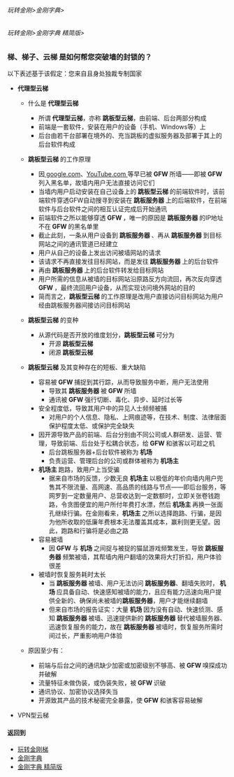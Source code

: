 ###### 玩转金刚>金刚字典>
###### 玩转金刚>金刚字典 精简版>
###  梯、梯子、云梯 是如何帮您突破墙的封锁的？
以下表述基于该假定：您来自且身处独裁专制国家<br>

- <strong>代理型云梯</strong>
  - 什么是<strong> 代理型云梯</strong>
    - 所谓<strong> 代理型云梯</strong>，亦称<strong> 跳板型云梯</strong>，由前端、后台两部分构成
    - 前端是一套软件，安装在用户的设备（手机、Windows等）上
    - 后台由若干台部署在境外的、充当跳板的虚拟服务器及部署于其上的后台软件构成
  - <strong>跳板型云梯 </strong>的工作原理
    - 因[ google.com](https://www.google.com/)、[YouTube.com ](https://m.youtube.com/)等早已被<strong> GFW </strong>所墙——即被<strong> GFW </strong>列入黑名单，故墙内用户无法直接访问它们
    - 当墙内用户启动安装在自己设备上的<strong> 跳板型云梯 </strong>的前端软件时，该前端软件穿透GFW自动搜寻到安装在<strong> 跳板服务器 </strong>上的后端软件，在前端软件与后台软件之间的相互认证完成后开始通讯
    - 前端软件之所以能够穿透<strong> GFW </strong> ，唯一的原因是<strong> 跳板服务器 </strong>的IP地址不在<strong> GFW </strong>的黑名单里
    - 截止此刻，一条从用户设备到<strong> 跳板服务器 </strong>、再从<strong> 跳板服务器 </strong>到目标网站之间的通讯管道已经建立
    - 用户从自己的设备上发出访问被墙网站的请求
    - 该请求不再直接发往目标网站，而是发往<strong> 跳板服务器 </strong>上的后台软件
    - 再由<strong> 跳板服务器 </strong>上的后台软件转发给目标网站
    - 用户所需的信息从被墙的目标网站沿原路反方向流回，再次反向穿透<strong> GFW </strong>，最终流回用户设备，从而实现访问境外网站的目的
    - 简而言之，<strong>跳板型云梯 </strong>的工作原理是改用户直接访问目标网站为用户经由跳板服务器间接访问目标网站
  - <strong>跳板型云梯 </strong>的变种
    - 从源代码是否开放的维度划分，<strong>跳板型云梯 </strong>可分为
      - 开源<strong> 跳板型云梯 </strong>
      - 闭源<strong> 跳板型云梯 </strong>
  - <strong>跳板型云梯 </strong>及其变种存在的短板、重大缺陷
      - 容易被<strong> GFW </strong>捕捉到其行踪，从而导致服务中断，用户无法使用
        - 导致其<strong> 跳板服务器 </strong>被<strong> GFW </strong>所墙
        - 通讯被<strong> GFW </strong>强行切断、毒化、异步、延时过长等
      - 安全程度低，导致其用户中的异见人士频频被捕
        - 对用户的个人信息、隐私、上网痕迹等，在技术、制度、法律层面保护程度太低、或保护完全缺失
      - 因开源导致产品的前端、后台分别由不同公司或人群研发、运营、管理，导致前端、后台处于松耦合状态，给<strong> GFW </strong>和骇客以可趁之机
         - 后台跳板服务器+后台软件被称为<strong> 机场</strong>
         - 负责运营、管理后台的公司或群体被称为<strong> 机场主</strong>
      - <strong>机场主 </strong>跑路，致用户上当受骗
        - 据来自市场的反馈，少数无良<strong> 机场主 </strong>以极低的年价向墙内用户兜售其不限流量、高网速、高品质的线路与节点——即后台服务，等网罗到一定数量用户、总营收达到一定数额时，立即关张卷钱跑路，令贪图便宜的用户所付年费打水漂，然后<strong> 机场主 </strong>再换一张面孔继续行骗。在金刚看来，<strong>机场主 </strong>之所以选择跑路、行骗，是因为他所收取的低廉年费根本无法覆盖其成本，赢利则更无望。因此，跑路和行骗将是必由之路
      - 容易被墙
        - 因<strong> GFW </strong>与<strong> 机场 </strong>之间捉与被捉的猫鼠游戏频繁发生，导致<strong> 跳板服务器 </strong>频繁被墙，其帮墙内用户翻墙的效果将大打折扣，用户体验很差
      - 被墙时恢复服务耗时太长
        - 当<strong> 跳板服务器 </strong>被墙、用户无法访问<strong> 跳板服务器</strong>、翻墙失败时，<strong> 机场 </strong>应具备自动、快速感知被墙的能力，且应有能力迅速向用户提供全新的、确保尚未被墙的<strong>跳板服务器</strong>，用户才能继续翻墙
        - 但来自市场的报告证实：大量<strong> 机场 </strong> 因为没有自动、快速侦测、感知<strong> 跳板服务器 </strong>被墙、迅速提供新的<strong> 跳板服务器 </strong>替代被墙服务器、迅速恢复服务的能力，故在<strong> 跳板服务器 </strong>被墙时，恢复服务所需时间过长，严重影响用户体验


   - 原因至少有：
     - 前端与后台之间的通讯缺少加密或加密级别不够高、被<strong> GFW </strong>嗅探成功并破解
     - 流量特征未做伪装，或伪装失败，被<strong> GFW </strong>识破
     - 通讯协议、加密协议选择失当
     - 开源致其产品的技术秘密完全暴露，使<strong> GFW </strong>和骇客容易破解

- VPN型云梯


#### 返回到
- [玩转金刚梯](https://github.com/a2zitpro/web/blob/master/LadderFree/A.md)
- [金刚字典](https://github.com/a2zitpro/web/blob/master/LadderFree/kkDictionary/KKDictionary.md)
- [金刚字典 精简版](https://github.com/a2zitpro/web/blob/master/LadderFree/kkDictionary/KKDictionaryShortVersion.md)



